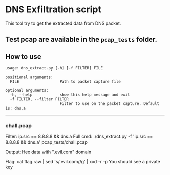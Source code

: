 # DNS Exfiltration script

This tool try to get the extracted data from DNS packet.

Test pcap are available in the `pcap_tests` folder.
---

## How to use

```
usage: dns_extract.py [-h] [-f FILTER] FILE

positional arguments:
  FILE                  Path to packet capture file

optional arguments:
  -h, --help            show this help message and exit
  -f FILTER, --filter FILTER
                        Filter to use on the packet capture. Default is: dns.a
```

---

### chall.pcap

Filter: ip.src == 8.8.8.8 && dns.a
Full cmd: ./dns\_extract.py -f 'ip.src == 8.8.8.8 && dns.a' pcap\_tests/chall.pcap

Output: Hex data with ".evil.com" domain

Flag: cat flag.raw | sed 's/.evil.com//g' | xxd -r -p
You should see a private key
